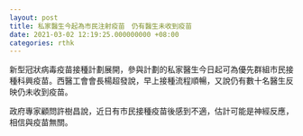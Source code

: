 ```yaml
---
layout: post
title: 私家醫生今起為市民注射疫苗　仍有醫生未收到疫苗
date: 2021-03-02 12:19:25.000000000 +08:00
categories: rthk
---
```


新型冠狀病毒疫苗接種計劃展開，參與計劃的私家醫生今日起可為優先群組市民接種科興疫苗。西醫工會會長楊超發說，早上接種流程順暢，又說仍有數十名醫生反映仍未收到疫苗。

政府專家顧問許樹昌說，近日有市民接種疫苗後感到不適，估計可能是神經反應，相信與疫苗無關。
